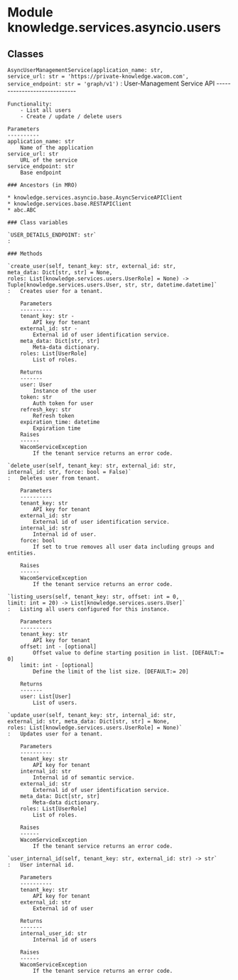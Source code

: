 Module knowledge.services.asyncio.users
=======================================

Classes
-------

`AsyncUserManagementService(application_name: str, service_url: str = 'https://private-knowledge.wacom.com', service_endpoint: str = 'graph/v1')`
:   User-Management Service API
    -----------------------------
    
    Functionality:
        - List all users
        - Create / update / delete users
    
    Parameters
    ----------
    application_name: str
        Name of the application
    service_url: str
        URL of the service
    service_endpoint: str
        Base endpoint

    ### Ancestors (in MRO)

    * knowledge.services.asyncio.base.AsyncServiceAPIClient
    * knowledge.services.base.RESTAPIClient
    * abc.ABC

    ### Class variables

    `USER_DETAILS_ENDPOINT: str`
    :

    ### Methods

    `create_user(self, tenant_key: str, external_id: str, meta_data: Dict[str, str] = None, roles: List[knowledge.services.users.UserRole] = None) ‑> Tuple[knowledge.services.users.User, str, str, datetime.datetime]`
    :   Creates user for a tenant.
        
        Parameters
        ----------
        tenant_key: str -
            API key for tenant
        external_id: str -
            External id of user identification service.
        meta_data: Dict[str, str]
            Meta-data dictionary.
        roles: List[UserRole]
            List of roles.
        
        Returns
        -------
        user: User
            Instance of the user
        token: str
            Auth token for user
        refresh_key: str
            Refresh token
        expiration_time: datetime
            Expiration time
        Raises
        ------
        WacomServiceException
            If the tenant service returns an error code.

    `delete_user(self, tenant_key: str, external_id: str, internal_id: str, force: bool = False)`
    :   Deletes user from tenant.
        
        Parameters
        ----------
        tenant_key: str
            API key for tenant
        external_id: str
            External id of user identification service.
        internal_id: str
            Internal id of user.
        force: bool
            If set to true removes all user data including groups and entities.
        
        Raises
        ------
        WacomServiceException
            If the tenant service returns an error code.

    `listing_users(self, tenant_key: str, offset: int = 0, limit: int = 20) ‑> List[knowledge.services.users.User]`
    :   Listing all users configured for this instance.
        
        Parameters
        ----------
        tenant_key: str
            API key for tenant
        offset: int - [optional]
            Offset value to define starting position in list. [DEFAULT:= 0]
        limit: int - [optional]
            Define the limit of the list size. [DEFAULT:= 20]
        
        Returns
        -------
        user: List[User]
            List of users.

    `update_user(self, tenant_key: str, internal_id: str, external_id: str, meta_data: Dict[str, str] = None, roles: List[knowledge.services.users.UserRole] = None)`
    :   Updates user for a tenant.
        
        Parameters
        ----------
        tenant_key: str
            API key for tenant
        internal_id: str
            Internal id of semantic service.
        external_id: str
            External id of user identification service.
        meta_data: Dict[str, str]
            Meta-data dictionary.
        roles: List[UserRole]
            List of roles.
        
        Raises
        ------
        WacomServiceException
            If the tenant service returns an error code.

    `user_internal_id(self, tenant_key: str, external_id: str) ‑> str`
    :   User internal id.
        
        Parameters
        ----------
        tenant_key: str
            API key for tenant
        external_id: str
            External id of user
        
        Returns
        -------
        internal_user_id: str
            Internal id of users
        
        Raises
        ------
        WacomServiceException
            If the tenant service returns an error code.